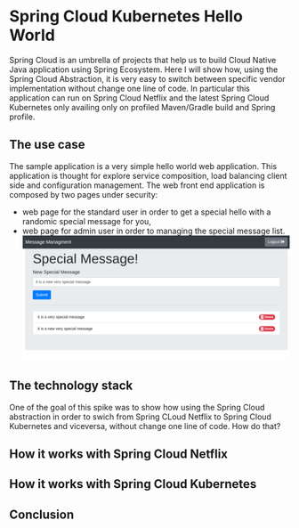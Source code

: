 # Spring Cloud Kubernetes Hello World

Spring Cloud is an umbrella of projects that help us to build Cloud Native Java application using Spring Ecosystem. 
Here I will show how, using the Spring Cloud Abstraction, it is very easy to switch between specific vendor implementation 
without change one line of code. In particular this application can run on Spring Cloud Netflix and the latest Spring Cloud Kubernetes 
only availing only on profiled Maven/Gradle build and Spring profile.

## The use case
The sample application is a very simple hello world web application. This application is thought for explore service composition, 
load balancing client side and configuration management. The web front end application is composed by two pages under security:
  * web page for the standard user in order to get a special hello with a randomic special message for you, 
  * web page for admin user in order to managing the special message list. 
 ![Simple User Web App](/images/messages_webapp.png)
## The technology stack
One of the goal of this spike was to show how using the Spring Cloud abstraction in order to swich from Spring CLoud Netflix to Spring Cloud Kubernetes and viceversa, 
without change one line of code. How do that? 

## How it works with Spring Cloud Netflix

## How it works with Spring Cloud Kubernetes

## Conclusion